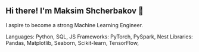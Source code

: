 ## Hi there! I'm Maksim Shcherbakov 👋
I aspire to become a strong Machine Learning Engineer.

Languages: Python, SQL, JS
Frameworks: PyTorch, PySpark, Nest
Libraries: Pandas, Matplotlib, Seaborn, Scikit-learn, TensorFlow, 
<!--
**MaksimShcherbakov/MaksimShcherbakov** is a ✨ _special_ ✨ repository because its `README.md` (this file) appears on your GitHub profile.

Here are some ideas to get you started:

- 🔭 I’m currently working on ...
- 🌱 I’m currently learning ...
- 👯 I’m looking to collaborate on ...
- 🤔 I’m looking for help with ...
- 💬 Ask me about ...
- 📫 How to reach me: ...
- 😄 Pronouns: ...
- ⚡ Fun fact: ...
-->
